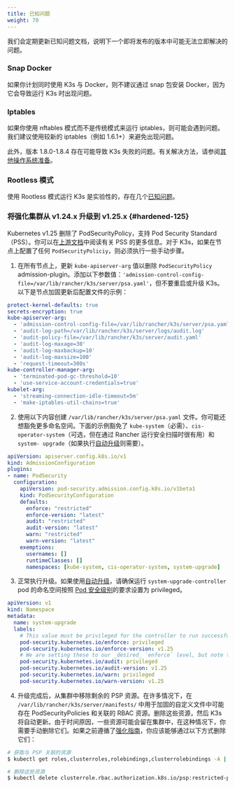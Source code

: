 ```yaml
---
title: 已知问题
weight: 70
---
```

我们会定期更新已知问题文档，说明下一个即将发布的版本中可能无法立即解决的问题。

### Snap Docker

如果你计划同时使用 K3s 与 Docker，则不建议通过 snap 包安装 Docker，因为它会导致运行 K3s 时出现问题。

### Iptables

如果你使用 nftables 模式而不是传统模式来运行 iptables，则可能会遇到问题。我们建议使用较新的 iptables（例如 1.6.1+）来避免出现问题。

此外，版本 1.8.0-1.8.4 存在可能导致 K3s 失败的问题。有关解决方法，请参阅[其他操作系统准备](./advanced.md#旧的-iptables-版本)。

### Rootless 模式

使用 Rootless 模式运行 K3s 是实验性的，存在几个[已知问题](./advanced.md#rootless-模式的已知问题)。

### 将强化集群从 v1.24.x 升级到 v1.25.x {#hardened-125}

Kubernetes v1.25 删除了 PodSecurityPolicy，支持 Pod Security Standard（PSS）。你可以在[上游文档](https://kubernetes.io/docs/concepts/security/pod-security-standards/)中阅读有关 PSS 的更多信息。对于 K3s，如果在节点上配置了任何 `PodSecurityPoliciy`，则必须执行一些手动步骤。

1. 在所有节点上，更新 `kube-apiserver-arg` 值以删除 `PodSecurityPolicy` admission-plugin。添加以下参数值：`'admission-control-config-file=/var/lib/rancher/k3s/server/psa.yaml'`，但不要重启或升级 K3s。以下是节点加固更新后配置文件的示例：
```yaml
protect-kernel-defaults: true
secrets-encryption: true
kube-apiserver-arg:
  - 'admission-control-config-file=/var/lib/rancher/k3s/server/psa.yaml'
  - 'audit-log-path=/var/lib/rancher/k3s/server/logs/audit.log'
  - 'audit-policy-file=/var/lib/rancher/k3s/server/audit.yaml'
  - 'audit-log-maxage=30'
  - 'audit-log-maxbackup=10'
  - 'audit-log-maxsize=100'
  - 'request-timeout=300s'
kube-controller-manager-arg:
  - 'terminated-pod-gc-threshold=10'
  - 'use-service-account-credentials=true'
kubelet-arg:
  - 'streaming-connection-idle-timeout=5m'
  - 'make-iptables-util-chains=true'
```
2. 使用以下内容创建 `/var/lib/rancher/k3s/server/psa.yaml` 文件。你可能还想豁免更多命名空间。下面的示例豁免了 `kube-system`（必需）、`cis-operator-system`（可选，但在通过 Rancher 运行安全扫描时很有用）和 `system- upgrade`（如果执行[自动升级](./upgrades/automated.md)则需要）。
```yaml
apiVersion: apiserver.config.k8s.io/v1
kind: AdmissionConfiguration
plugins:
- name: PodSecurity
  configuration:
    apiVersion: pod-security.admission.config.k8s.io/v1beta1
    kind: PodSecurityConfiguration
    defaults:
      enforce: "restricted"
      enforce-version: "latest"
      audit: "restricted"
      audit-version: "latest"
      warn: "restricted"
      warn-version: "latest"
    exemptions:
      usernames: []
      runtimeClasses: []
      namespaces: [kube-system, cis-operator-system, system-upgrade]
```
3. 正常执行升级。如果使用[自动升级](./upgrades/automated.md)，请确保运行 `system-upgrade-controller` pod 的命名空间按照 [Pod 安全级别](https://kubernetes.io/docs/concepts/security/pod-security-admission/#pod-security-levels)的要求设置为 privileged。
```yaml
apiVersion: v1
kind: Namespace
metadata:
  name: system-upgrade
  labels:
    # This value must be privileged for the controller to run successfully.
    pod-security.kubernetes.io/enforce: privileged
    pod-security.kubernetes.io/enforce-version: v1.25
    # We are setting these to our _desired_ `enforce` level, but note that these below values can be any of the available options.
    pod-security.kubernetes.io/audit: privileged
    pod-security.kubernetes.io/audit-version: v1.25
    pod-security.kubernetes.io/warn: privileged
    pod-security.kubernetes.io/warn-version: v1.25
```
4. 升级完成后，从集群中移除剩余的 PSP 资源。在许多情况下，在 `/var/lib/rancher/k3s/server/manifests/` 中用于加固的自定义文件中可能存在 PodSecurityPolicies 和关联的 RBAC 资源。删除这些资源，然后 K3s 将自动更新。由于时间原因，一些资源可能会留在集群中，在这种情况下，你需要手动删除它们。如果之前遵循了[强化指南](./security/hardening-guide.md)，你应该能够通过以下方式删除它们：
```sh
# 获取与 PSP 关联的资源
$ kubectl get roles,clusterroles,rolebindings,clusterrolebindings -A | grep -i psp

# 删除这些资源
$ kubectl delete clusterrole.rbac.authorization.k8s.io/psp:restricted-psp clusterrole.rbac.authorization.k8s.io/psp:svclb-psp clusterrole.rbac.authorization.k8s.io/psp:system-unrestricted-psp clusterrolebinding.rbac.authorization.k8s.io/default:restricted-psp clusterrolebinding.rbac.authorization.k8s.io/system-unrestricted-node-psp-rolebinding && kubectl delete -n kube-system rolebinding.rbac.authorization.k8s.io/svclb-psp-rolebinding rolebinding.rbac.authorization.k8s.io/system-unrestricted-svc-acct-psp-rolebinding
```
